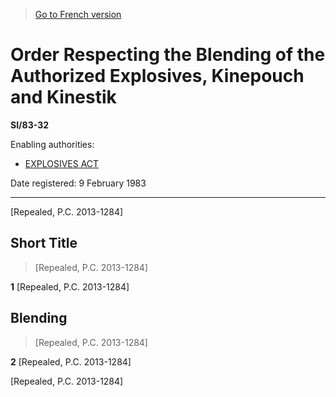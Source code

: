 > [Go to French version](/fr/Règlements/Textes%20réglementaires/83/32.md)

# Order Respecting the Blending of the Authorized Explosives, Kinepouch and Kinestik

**SI/83-32**

Enabling authorities: 
- [EXPLOSIVES ACT](/en/Acts/Revised%20Statutes%20of%20Canada/E/E-17.md)

Date registered: 9 February 1983

----------


[Repealed, P.C. 2013-1284]



## Short Title
> [Repealed, P.C. 2013-1284]



**1** [Repealed, P.C. 2013-1284]




## Blending
> [Repealed, P.C. 2013-1284]



**2** [Repealed, P.C. 2013-1284]


[Repealed, P.C. 2013-1284]


